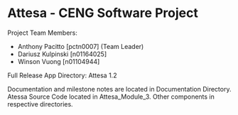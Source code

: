 # Attesa - CENG Software Project

Project Team Members:

- Anthony Pacitto [pctn0007] (Team Leader)
- Dariusz Kulpinski [n01164025]
- Winson Vuong [n01104944]

Full Release App Directory: Attesa 1.2

Documentation and milestone notes are located in Documentation Directory.
Atessa Source Code located in Attesa_Module_3.
Other components in respective directories.
